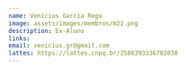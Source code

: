 ```yaml
---
name: Venícius Garcia Rego
image: assets/images/membros/m22.png
description: Ex-Aluno
links:
email: venicius.gr@gmail.com
lattes: https://lattes.cnpq.br/2586393336702038
---
```



